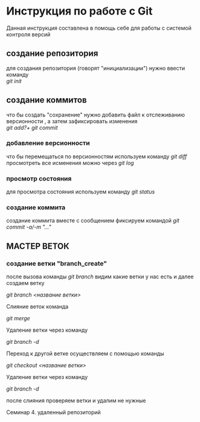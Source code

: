 # Инструкция по работе с Git

Данная инструкция составлена  в помощь себе для работы с системой контроля версий

## создание репозитория

для создания репозитория (говорят "инициализации") нужно ввести команду   
   _git init_

## создание коммитов

что бы создать "сохранение" нужно добавить файл к отслеживанию версионности , а затем зафиксировать изменения  
*git add?+ git commit*

### добавление версионности

что бы перемещаться  по версионностям используем команду 
 *git diff* 
просмотреть все исменения можно через 
*git log*

### просмотр состояния

для просмотра состояния используем команду 
*git status*

### создание коммита

создание коммита вместе с сообщением фиксируем  командой
 *git commit -a/-m "..."*


## МАСТЕР ВЕТОК

### создание ветки "branch_create"

после вызова команды *git branch* видим какие ветки у нас есть и далее  создаем ветку

 *git branch <название ветки>*

Слияние веток  команда 

*git merge*


Удаление ветки  через команду 

*git branch -d*

Переход к другой ветке осуществляем с помощью команды 


   *git checkout <название ветки>* 
   

Удаление ветки  через команду 

 *git branch -d*

после слияния проверяем ветки и удалим не нужные

 Семинар 4. удаленный репозиторий
 